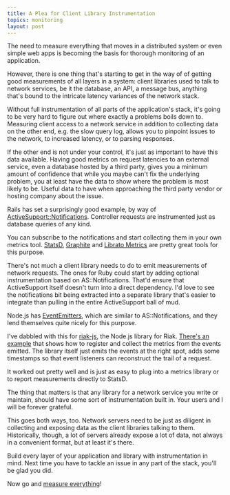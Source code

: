 ```yaml
---
title: A Plea for Client Library Instrumentation
topics: monitoring
layout: post
---
```

The need to measure everything that moves in a distributed system or even simple
web apps is becoming the basis for thorough monitoring of an application.

However, there is one thing that's starting to get in the way of of getting good
measurements of all layers in a system: client libraries used to talk to network
services, be it the database, an API, a message bus, anything that's bound to
the intricate latency variances of the network stack.

Without full instrumentation of all parts of the application's stack, it's going
to be very hard to figure out where exactly a problems boils down to. Measuring
client access to a network service in addition to collecting data on the other
end, e.g. the slow query log, allows you to pinpoint issues to the network, to
increased latency, or to parsing responses.

If the other end is not under your control, it's just as important to have this
data available. Having good metrics on request latencies to an external service,
even a database hosted by a third party, gives you a minimum amount of
confidence that while you maybe can't fix the underlying problem, you at least
have the data to show where the problem is most likely to be. Useful data to
have when approaching the third party vendor or hosting company about the issue.

Rails has set a surprisingly good example, by way of
[ActiveSupport::Notifications](http://api.rubyonrails.org/classes/ActiveSupport/Notifications.html).
Controller requests are instrumented just as database queries of any kind.

You can subscribe to the notifications and start collecting them in your own
metrics tool. [StatsD](https://github.com/etsy/statsd),
[Graphite](http://graphite.wikidot.com) and [Librato
Metrics](http://metrics.librato.com) are pretty great tools for this purpose.

There's not much a client library needs to do to emit measurements of network
requests. The ones for Ruby could start by adding optional instrumentation based
on AS::Notifications. That'd ensure that ActiveSupport itself doesn't turn into
a direct dependency. I'd love to see the notifications bit being extracted into
a separate library that's easier to integrate than pulling in the entire
ActiveSupport ball of mud.

Node.js has
[EventEmitters](http://nodejs.org/api/events.html#events_class_events_eventemitter),
which are similar to AS::Notifications, and they lend themselves quite nicely
for this purpose.
  
I've dabbled with this for [riak-js](https://github.com/mostlyserious/riak-js),
the Node.js library for Riak. [There's an
example](https://github.com/mostlyserious/riak-js/blob/master/examples/metrics.js)
that shows how to register and collect the metrics from the events emitted. The
library itself just emits the events at the right spot, adds some timestamps so
that event listeners can reconstruct the trail of a request.

It worked out pretty well and is just as easy to plug into a metrics library or
to report measurements directly to StatsD.

The thing that matters is that any library for a network service you write or
maintain, should have some sort of instrumentation built in. Your users and I
will be forever grateful.

This goes both ways, too. Network servers need to be just as diligent in
collecting and exposing data as the client libraries talking to them.
Historically, though, a lot of servers already expose a lot of data, not always
in a convenient format, but at least it's there.

Build every layer of your application and library with instrumentation in mind.
Next time you have to tackle an issue in any part of the stack, you'll be glad
you did.

Now go and [measure
everything](http://codeascraft.etsy.com/2011/02/15/measure-anything-measure-everything/)!
